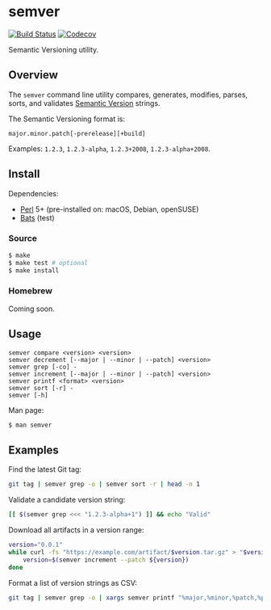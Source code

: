 # semver

[![Build Status](https://travis-ci.com/chriskilding/semver.svg?branch=master)](https://travis-ci.com/chriskilding/semver)
[![Codecov](https://codecov.io/gh/chriskilding/semver/branch/master/graph/badge.svg)](https://codecov.io/gh/chriskilding/semver)

Semantic Versioning utility.

## Overview

The `semver` command line utility compares, generates, modifies, parses, sorts, and validates [Semantic Version](https://semver.org/) strings.

The Semantic Versioning format is:

    major.minor.patch[-prerelease][+build]

Examples: `1.2.3`, `1.2.3-alpha`, `1.2.3+2008`, `1.2.3-alpha+2008`.

## Install

Dependencies:

- [Perl](http://www.perl.org) 5+ (pre-installed on: macOS, Debian, openSUSE)
- [Bats](https://github.com/bats-core/bats-core) (test)

### Source

```bash
$ make
$ make test # optional
$ make install
```

### Homebrew

Coming soon.

## Usage

    semver compare <version> <version>
    semver decrement [--major | --minor | --patch] <version>
    semver grep [-co] -
    semver increment [--major | --minor | --patch] <version>
    semver printf <format> <version>
    semver sort [-r] -
    semver [-h]

Man page:

```bash
$ man semver
```

## Examples

Find the latest Git tag:

```bash
git tag | semver grep -o | semver sort -r | head -n 1
```    

Validate a candidate version string:

```bash
[[ $(semver grep <<< "1.2.3-alpha+1") ]] && echo "Valid"
```

Download all artifacts in a version range:

```bash
version="0.0.1"
while curl -fs "https://example.com/artifact/$version.tar.gz" > "$version.tar.gz"; do
    version=$(semver increment --patch ${version})
done
```

Format a list of version strings as CSV:

```bash
git tag | semver grep -o | xargs semver printf "%major,%minor,%patch,%prerelease,%build" {}
```